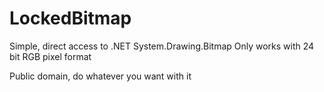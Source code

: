 # LockedBitmap
 Simple, direct access to .NET System.Drawing.Bitmap
 Only works with 24 bit RGB pixel format

Public domain, do whatever you want with it
